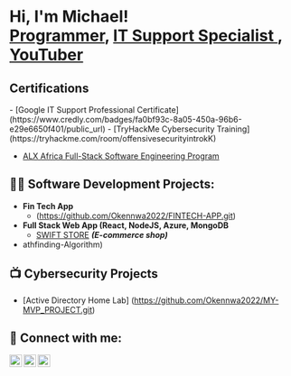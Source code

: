 <h1>Hi, I'm Michael! <br/><a href="https://github.com/Okennwa2022">Programmer</a>, <a href="https://www.linkedin.com/in/adindumichael/">IT Support Specialist </a>, <a href="https://www.youtube.com/c/adindumichael">YouTuber</a></h1>

<h2>Certifications</h2>
- [Google IT Support Professional Certificate](https://www.credly.com/badges/fa0bf93c-8a05-450a-96b6-e29e6650f401/public_url)  
- [TryHackMe Cybersecurity Training](https://tryhackme.com/room/offensivesecurityintrokK)  


- [ALX Africa Full-Stack Software Engineering Program](https://savanna.alxafrica.com/rails/active_storage/blobs/redirect/eyJfcmFpbHMiOnsibWVzc2FnZSI6IkJBaHBBMEhCS2c9PSIsImV4cCI6bnVsbCwicHVyIjoiYmxvYl9pZCJ9fQ==--4843673b2b0b98ad74ee1f0d6e02178a8ad2b76b/17-short-specializations-certificate-adindu-ogechukwu.png)  

<h2>👨‍💻 Software Development Projects:</h2>

- <b>Fin Tech App</b>
  - (https://github.com/Okennwa2022/FINTECH-APP.git)
- <b>Full Stack Web App (React, NodeJS, Azure, MongoDB</b>
  - [SWIFT STORE](https://github.com/Okennwa2022/Swift-Store.git) <b><i>(E-commerce shop)</b></i>
- athfinding-Algorithm)

<h2>📺 Cybersecurity Projects</h2>

- [Active Directory Home Lab] (https://github.com/Okennwa2022/MY-MVP_PROJECT.git)

<h2> 🤳 Connect with me:</h2>

[<img align="left" alt="adindumichael | YouTube" width="22px" src="https://cdn.jsdelivr.net/npm/simple-icons@v3/icons/youtube.svg" />][youtube]
[<img align="left" alt="b_okennwa | Twitter" width="22px" src="https://cdn.jsdelivr.net/npm/simple-icons@v3/icons/twitter.svg" />][twitter]
[<img align="left" alt="adindumichael | LinkedIn" width="22px" src="https://cdn.jsdelivr.net/npm/simple-icons@v3/icons/linkedin.svg" />][linkedin]

[twitter]: https://twitter.com/b_okennwa
[youtube]: https://www.youtube.com/c/adindumichael
[linkedin]: https://linkedin.com/in/adindumichael


